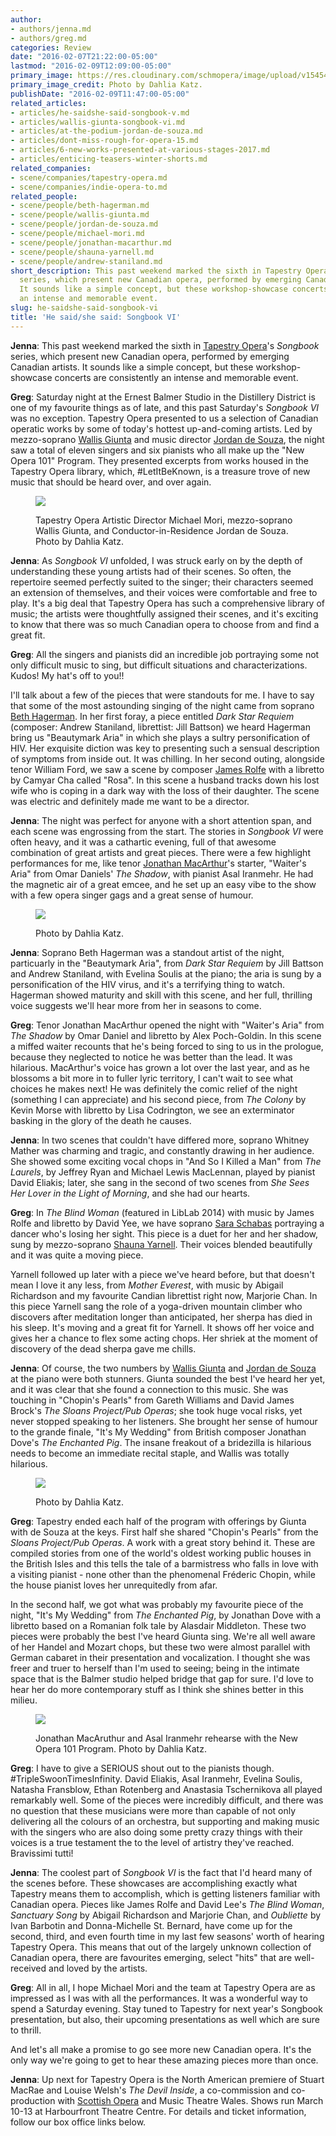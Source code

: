 ```yaml
---
author:
- authors/jenna.md
- authors/greg.md
categories: Review
date: "2016-02-07T21:22:00-05:00"
lastmod: "2016-02-09T12:09:00-05:00"
primary_image: https://res.cloudinary.com/schmopera/image/upload/v1545409169/media/webhook-uploads/1454963622669/Songbook-4Square.jpg.jpg
primary_image_credit: Photo by Dahlia Katz.
publishDate: "2016-02-09T11:47:00-05:00"
related_articles:
- articles/he-saidshe-said-songbook-v.md
- articles/wallis-giunta-songbook-vi.md
- articles/at-the-podium-jordan-de-souza.md
- articles/dont-miss-rough-for-opera-15.md
- articles/6-new-works-presented-at-various-stages-2017.md
- articles/enticing-teasers-winter-shorts.md
related_companies:
- scene/companies/tapestry-opera.md
- scene/companies/indie-opera-to.md
related_people:
- scene/people/beth-hagerman.md
- scene/people/wallis-giunta.md
- scene/people/jordan-de-souza.md
- scene/people/michael-mori.md
- scene/people/jonathan-macarthur.md
- scene/people/shauna-yarnell.md
- scene/people/andrew-staniland.md
short_description: This past weekend marked the sixth in Tapestry Opera&#039;s Songbook
  series, which present new Canadian opera, performed by emerging Canadian artists.
  It sounds like a simple concept, but these workshop-showcase concerts are consistently
  an intense and memorable event.
slug: he-saidshe-said-songbook-vi
title: 'He said/she said: Songbook VI'
---
```


**Jenna**: This past weekend marked the sixth in [Tapestry Opera](/scene/companies/tapestry-opera/)'s *Songbook* series, which present new Canadian opera, performed by emerging Canadian artists. It sounds like a simple concept, but these workshop-showcase concerts are consistently an intense and memorable event. 

**Greg**: Saturday night at the Ernest Balmer Studio in the Distillery District is one of my favourite things as of late, and this past Saturday's *Songbook VI* was no exception. Tapestry Opera presented to us a selection of Canadian operatic works by some of today's hottest up-and-coming artists. Led by mezzo-soprano [Wallis Giunta](/scene/people/wallis-giunta/) and music director [Jordan de Souza](/scene/people/jordan-de-souza/), the night saw a total of eleven singers and six pianists who all make up the "New Opera 101" Program. They presented excerpts from works housed in the Tapestry Opera library, which, #LetItBeKnown, is a treasure trove of new music that should be heard over, and over again. 

<figure data-type="image">

![](https://res.cloudinary.com/schmopera/image/upload/v1545409169/media/webhook-uploads/1455033172889/Songbook-1.jpg.jpg)
<figcaption>Tapestry Opera Artistic Director Michael Mori, mezzo-soprano Wallis Giunta, and Conductor-in-Residence Jordan de Souza. Photo by Dahlia Katz.</figcaption></figure>

**Jenna**: As *Songbook VI* unfolded, I was struck early on by the depth of understanding these young artists had of their scenes. So often, the repertoire seemed perfectly suited to the singer; their characters seemed an extension of themselves, and their voices were comfortable and free to play. It's a big deal that Tapestry Opera has such a comprehensive library of music; the artists were thoughtfully assigned their scenes, and it's exciting to know that there was so much Canadian opera to choose from and find a great fit.

**Greg**: All the singers and pianists did an incredible job portraying some not only difficult music to sing, but difficult situations and characterizations. Kudos! My hat's off to you!! 

I'll talk about a few of the pieces that were standouts for me. I have to say that some of the most astounding singing of the night came from soprano [Beth Hagerman](/scene/people/beth-hagerman/). In her first foray, a piece entitled *Dark Star Requiem* (composer: Andrew Staniland, librettist: Jill Battson) we heard Hagerman bring us "Beautymark Aria" in which she plays a sultry personification of HIV. Her exquisite diction was key to presenting such a sensual description of symptoms from inside out. It was chilling. In her second outing, alongside tenor William Ford, we saw a scene by composer [James Rolfe](/scene/people/james-rolfe/) with a libretto by Camyar Cha called "Rosa". In this scene a husband tracks down his lost wife who is coping in a dark way with the loss of their daughter. The scene was electric and definitely made me want to be a director.

**Jenna**: The night was perfect for anyone with a short attention span, and each scene was engrossing from the start. The stories in *Songbook VI* were often heavy, and it was a cathartic evening, full of that awesome combination of great artists and great pieces. There were a few highlight performances for me, like tenor [Jonathan MacArthur](/scene/people/jonathan-macarthur/)'s starter, "Waiter's Aria" from Omar Daniels' *The Shadow*, with pianist Asal Iranmehr. He had the magnetic air of a great emcee, and he set up an easy vibe to the show with a few opera singer gags and a great sense of humour.

<figure data-type="image">

![](https://res.cloudinary.com/schmopera/image/upload/v1545409169/media/webhook-uploads/1455033243532/Songbook-2.jpg.jpg)
<figcaption>Photo by Dahlia Katz.</figcaption></figure>

**Jenna**: Soprano Beth Hagerman was a standout artist of the night, particuarly in the "Beautymark Aria", from *Dark Star Requiem* by Jill Battson and Andrew Staniland, with Evelina Soulis at the piano; the aria is sung by a personification of the HIV virus, and it's a terrifying thing to watch. Hagerman showed maturity and skill with this scene, and her full, thrilling voice suggests we'll hear more from her in seasons to come. 

**Greg**: Tenor Jonathan MacArthur opened the night with "Waiter's Aria" from *The Shadow* by Omar Daniel and libretto by Alex Poch-Goldin. In this scene a miffed waiter recounts that he's being forced to sing to us in the prologue, because they neglected to notice he was better than the lead. It was hilarious. MacArthur's voice has grown a lot over the last year, and as he blossoms a bit more in to fuller lyric territory, I can't wait to see what choices he makes next! He was definitely the comic relief of the night (something I can appreciate) and his second piece, from *The Colony* by Kevin Morse with libretto by Lisa Codrington, we see an exterminator basking in the glory of the death he causes.

**Jenna**: In two scenes that couldn't have differed more, soprano Whitney Mather was charming and tragic, and constantly drawing in her audience. She showed some exciting vocal chops in "And So I Killed a Man" from *The Laurels*, by Jeffrey Ryan and Michael Lewis MacLennan, played by pianist David Eliakis; later, she sang in the second of two scenes from *She Sees Her Lover in the Light of Morning*, and she had our hearts.

**Greg**: In *The Blind Woman* (featured in LibLab 2014) with music by James Rolfe and libretto by David Yee, we have soprano [Sara Schabas](/scene/people/sara-schabas/) portraying a dancer who's losing her sight. This piece is a duet for her and her shadow, sung by mezzo-soprano [Shauna Yarnell](/scene/people/shauna-yarnell/). Their voices blended beautifully and it was quite a moving piece. 

Yarnell followed up later with a piece we've heard before, but that doesn't mean I love it any less, from *Mother Everest*, with music by Abigail Richardson and my favourite Candian librettist right now, Marjorie Chan. In this piece Yarnell sang the role of a yoga-driven mountain climber who discovers after meditation longer than anticipated, her sherpa has died in his sleep. It's moving and a great fit for Yarnell. It shows off her voice and gives her a chance to flex some acting chops. Her shriek at the moment of discovery of the dead sherpa gave me chills. 

**Jenna**: Of course, the two numbers by [Wallis Giunta](/scene/people/wallis-giunta/) and [Jordan de Souza](/scene/people/jordan-de-souza/) at the piano were both stunners. Giunta sounded the best I've heard her yet, and it was clear that she found a connection to this music. She was touching in "Chopin's Pearls" from Gareth Williams and David James Brock's *The Sloans Project/Pub Operas*; she took huge vocal risks, yet never stopped speaking to her listeners. She brought her sense of humour to the grande finale, "It's My Wedding" from British composer Jonathan Dove's *The Enchanted Pig*. The insane freakout of a bridezilla is hilarious needs to become an immediate recital staple, and Wallis was totally hilarious.

<figure data-type="image">

![](https://res.cloudinary.com/schmopera/image/upload/v1545409169/media/webhook-uploads/1455033253926/Songbook-3.jpg.jpg)
<figcaption>Photo by Dahlia Katz.</figcaption></figure>

**Greg**: Tapestry ended each half of the program with offerings by Giunta with de Souza at the keys. First half she shared "Chopin's Pearls" from the *Sloans Project/Pub Operas*. A work with a great story behind it. These are compiled stories from one of the world's oldest working public houses in the British Isles and this tells the tale of a barmistress who falls in love with a visiting pianist - none other than the phenomenal Fréderic Chopin, while the house pianist loves her unrequitedly from afar. 

In the second half, we got what was probably my favourite piece of the night, "It's My Wedding" from *The Enchanted Pig*, by Jonathan Dove with a libretto based on a Romanian folk tale by Alasdair Middleton. These two pieces were probably the best I've heard Giunta sing. We're all well aware of her Handel and Mozart chops, but these two were almost parallel with German cabaret in their presentation and vocalization. I thought she was freer and truer to herself than I'm used to seeing; being in the intimate space that is the Balmer studio helped bridge that gap for sure. I'd love to hear her do more contemporary stuff as I think she shines better in this milieu. 

<figure data-type="image">

![](https://res.cloudinary.com/schmopera/image/upload/v1545409169/media/webhook-uploads/1455033429849/Songbook-5.jpg.jpg)
<figcaption>Jonathan MacAruthur and Asal Iranmehr rehearse with the New Opera 101 Program. Photo by Dahlia Katz.</figcaption>
</figure>

**Greg**: I have to give a SERIOUS shout out to the pianists though. #TripleSwoonTimesInfinity. David Eliakis, Asal Iranmehr, Evelina Soulis, Natasha Fransblow, Ethan Rotenberg and Anastasia Tschernikova all played remarkably well. Some of the pieces were incredibly difficult, and there was no question that these musicians were more than capable of not only delivering all the colours of an orchestra, but supporting and making music with the singers who are also doing some pretty crazy things with their voices is a true testament the to the level of artistry they've reached. Bravissimi tutti! 

**Jenna**: The coolest part of *Songbook VI* is the fact that I'd heard many of the scenes before. These showcases are accomplishing exactly what Tapestry means them to accomplish, which is getting listeners familiar with Canadian opera. Pieces like James Rolfe and David Lee's *The Blind Woman*, *Sanctuary Song* by Abigail Richardson and Marjorie Chan, and *Oubliette* by Ivan Barbotin and Donna-Michelle St. Bernard, have come up for the second, third, and even fourth time in my last few seasons' worth of hearing Tapestry Opera. This means that out of the largely unknown collection of Canadian opera, there are favourites emerging, select "hits" that are well-received and loved by the artists.

**Greg**: All in all, I hope Michael Mori and the team at Tapestry Opera are as impressed as I was with all the performances. It was a wonderful way to spend a Saturday evening. Stay tuned to Tapestry for next year's Songbook presentation, but also, their upcoming presentations as well which are sure to thrill. 

And let's all make a promise to go see more new Canadian opera. It's the only way we're going to get to hear these amazing pieces more than once. 

**Jenna**: Up next for Tapestry Opera is the North American premiere of Stuart MacRae and Louise Welsh's *The Devil Inside*, a co-commission and co-production with [Scottish Opera](/scene/companies/scottish-opera/) and Music Theatre Wales. Shows run March 10-13 at Harbourfront Theatre Centre. For details and ticket information, follow our box office links below.
